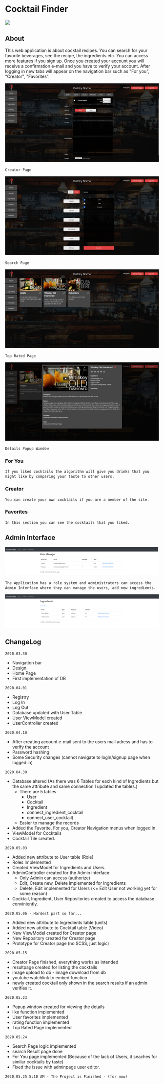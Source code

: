 # Cocktail Finder 

![](index.png)

## About

This web application is about cocktail recipes. You can search for your favorite beverages, see the recipe, the ingredients etc. You can access more features if you sign up. Once you created your account you will receive a confirmation e-mail and you have to verify your account. After logging in new tabs will appear on the navigation bar such as "For you", "Creator", "Favorites".

![](creator.png)
```
Creator Page
```
![](search.png)
```
Search Page
```
![](toprated.png)
```
Top Rated Page
```
![](details.png)
```
Details Popup Window
```

### For You
```
If you liked cocktails the algorithm will give you drinks that you might like by comparing your taste to other users.
```

### Creator
```
You can create your own cocktails if you are a member of the site.
```

### Favorites
```
In this section you can see the cocktails that you liked.
```

## Admin Interface

![](admin_users.png)
```
The Application has a role system and administrators can access the Admin Interface where they can manage the users, add new ingredients.
```
![](admin_ingredients.png)


## ChangeLog
```
2020.03.30
```
- Navigation bar
- Design
- Home Page
- First implementation of DB

```
2020.04.01
```
- Registry
- Log In
- Log Out
- Database updated with User Table
- User ViewModel created
- UserController created

```
2020.04.10
```
- After creating account e-mail sent to the users mail adress and has to verify the account
- Password hashing
- Some Security changes (cannot navigate to login/signup page when logged in)

```
2020.04.30
```
- Database altered (As there was 6 Tables for each kind of Ingredients but the same attribute and same connection I updated the tables.)
    - There are 5 tables
        - User
        - Cocktail
        - Ingredient
        - connect_ingredient_cocktail
        - connect_user_cocktail)
    - Easier to manage the records
- Added the Favorite, For you, Creator Navigation menus when logged in.
- ViewModel for Cocktails
- Cocktail Tile created.

```
2020.05.03
```
- Added new attribute to User table (Role)
- Roles Implemented
- Created ViewModel for Ingredients and Users
- AdminController created for the Admin interface
    - Only Admin can access (authorize)
    - Edit, Create new, Delete implemented for Ingredients
    - Delete, Edit implemented for Users  (<= Edit User not working yet for some reason)
- Cocktail, Ingredient, User Repositories created to access the database conviniently.

```
2020.05.06 - Hardest part so far...  
```
- Added new attribute to Ingredients table (units)
- Added new attribute to Cocktail table (Video)
- New ViewModel created for Creator page
- New Repository created for Creator page
- Prototype for Creator page (no SCSS, just logic)

```
2020.05.15 
```
- Creator Page finished, everything works as intended
- resultpage created for listing the cocktails
- image upload to db - image download from db
- youtube watchlink to embed function
- newly created cocktail only shown in the search results if an admin verifies it.

```
2020.05.23  
```
- Popup window created for viewing the details
- like function implemented
- User favorites implemented
- rating function implemented
- Top Rated Page implemented

```
2020.05.24 
```
- Search Page logic implemented
- search Result page done
- For You page implemented (Because of the lack of Users, it seaches for similar cocktails by taste)
- Fixed the issue with adminpage user editor.

```
2020.05.25 5:10 AM - The Project is Finished - (for now)
```





